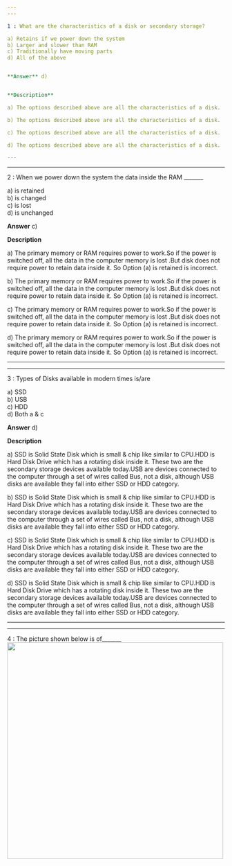 ```yaml
---
---

1 : What are the characteristics of a disk or secondary storage?

a) Retains if we power down the system  
b) Larger and slower than RAM  
c) Traditionally have moving parts  
d) All of the above 


**Answer** d)


**Description**

a) The options described above are all the characteristics of a disk.

b) The options described above are all the characteristics of a disk.

c) The options described above are all the characteristics of a disk.

d) The options described above are all the characteristics of a disk.

---
```

---


2 : When we power down the system the data inside the RAM _______

a) is retained  
b) is changed  
c) is lost  
d) is unchanged


**Answer** c)


**Description**

a) The primary memory or RAM requires power to work.So if the power is switched off, all the data in the computer memory is lost .But disk does not require power to retain data inside it. So Option (a) is retained is incorrect.

b) The primary memory or RAM requires power to work.So if the power is switched off, all the data in the computer memory is lost .But disk does not require power to retain data inside it. So Option (a) is retained is incorrect.

c) The primary memory or RAM requires power to work.So if the power is switched off, all the data in the computer memory is lost .But disk does not require power to retain data inside it. So Option (a) is retained is incorrect.

d) The primary memory or RAM requires power to work.So if the power is switched off, all the data in the computer memory is lost .But disk does not require power to retain data inside it. So Option (a) is retained is incorrect.

---
---


3 : Types of Disks available in modern times is/are

a) SSD  
b) USB  
c) HDD  
d) Both a & c


**Answer** d)


**Description**

a) SSD is Solid State Disk which is small & chip like similar to CPU.HDD is Hard Disk Drive which has a rotating disk inside it. These two are the secondary storage devices available today.USB are devices connected to the computer through a set of wires called Bus, not a disk, although USB disks are available they fall into either SSD or HDD category.

b) SSD is Solid State Disk which is small & chip like similar to CPU.HDD is Hard Disk Drive which has a rotating disk inside it. These two are the secondary storage devices available today.USB are devices connected to the computer through a set of wires called Bus, not a disk, although USB disks are available they fall into either SSD or HDD category.

c) SSD is Solid State Disk which is small & chip like similar to CPU.HDD is Hard Disk Drive which has a rotating disk inside it. These two are the secondary storage devices available today.USB are devices connected to the computer through a set of wires called Bus, not a disk, although USB disks are available they fall into either SSD or HDD category.

d) SSD is Solid State Disk which is small & chip like similar to CPU.HDD is Hard Disk Drive which has a rotating disk inside it. These two are the secondary storage devices available today.USB are devices connected to the computer through a set of wires called Bus, not a disk, although USB disks are available they fall into either SSD or HDD category.

---
---


4 : The picture shown below is of_______
<img src="" width="500"/>


